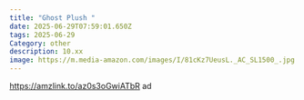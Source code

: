 ```yaml
---
title: "Ghost Plush "
date: 2025-06-29T07:59:01.650Z
tags: 2025-06-29
Category: other
description: 10.xx
image: https://m.media-amazon.com/images/I/81cKz7UeusL._AC_SL1500_.jpg
---
```

https://amzlink.to/az0s3oGwiATbR ad